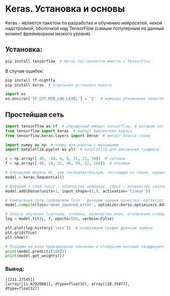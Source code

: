 

# Keras. Установка и основы

Keras - является пакетом по разработке и обучению нейросетей, некой надстройкой, оболочкой над TensorFlow (самым популярным на данный момент фреймворком низкого уровня).

## Установка:
```bash
pip install tensorflow  # Keras поставляется вместе с TensorFlow
```

В случае ошибок:
```bash
pip install tf-nightly
pip install keras  # отдельная установка пакета
```

```python
import os
os.environ['TF_CPP_MIN_LOG_LEVEL'] = '2'  # команда отключения попыток использования CUDA для GPU TensorFlow
```

## Простейшая сеть

```python
import tensorflow as tf  # упрощенный импорт tensorflow, в котором поставляется keras
from tensorflow import keras  # импорт библиотеки кераса
from tensorflow.keras.layers import Dense  # импорт класса слоев

import numpy as np  # numpy для работы с матрицами
import matplotlib.pyplot as plt  # matplotlib для рисования графиков

c = np.array([-40, -10, 0, 8, 15, 22, 38])  # сигналы
f = np.array([-40, 14, 32, 46, 59, 72, 100])  # отклики

# Определим модель НС, как последовательную, состоящую из слоев, идущих друг за другом.
model = keras.Sequential()

# Добавим 1 слой (unit - количество нейронов, input - количество связей, activation - функция активации)
model.add(Dense(units=1, input_shape=(1,), activation='linear'))

# Компиляция сети (добавляем loss - функцию оценки качества, optimizer - принцип оптимизации)
model.compile(loss='mean_squared_error', optimizer=keras.optimizers.Adam(0.1))

# Запуск обучения (сигналы, отклики, количество эпох, отключение отображения информации об обучении)
log = model.fit(c, f, epochs=500, verbose=False)

plt.plot(log.history['loss'])  # отображаем график функции ошибки
plt.grid(True)
plt.show()

# Подадим на вход произвольное значение и отобразим весовые коэффициенты
print(model.predict([100]))
print(model.get_weights())
```

### Вывод:
```
[[211.27545]]
[array([[1.8292068]], dtype=float32), array([28.35477], dtype=float32)]
```
